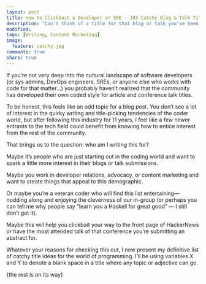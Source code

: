 ```yaml
---
layout: post
title: How to Clickbait a Developer or SRE - 105 Catchy Blog & Talk Title Ideas
description: "Can't think of a title for that blog or talk you've been working on? Software and ops engineers need look no further..."
modified: 
tags: [Writing, Content Marketing]
image:
  feature: catchy.jpg
comments: true
share: true
---
```


If you’re not very deep into the cultural landscape of software developers (or sys admins, DevOps engineers, SREs, or anyone else who works with code for that matter…) you probably haven’t realized that the community has developed their own coded style for article and conference talk titles.

To be honest, this feels like an odd topic for a blog post. You don’t see a lot of interest in the quirky writing and title-picking tendencies of the coder world, but after following this industry for 11 years, I feel like a few newer entrants to the tech field could benefit from knowing how to entice interest from the rest of the community.

That brings us to the question: who am I writing this for? 

Maybe it’s people who are just starting out in the coding world and want to spark a little more interest in their blogs or talk submissions. 

Maybe you work in developer relations, advocacy, or content marketing and want to create things that appeal to this demographic. 

Or maybe you’re a veteran coder who will find this list entertaining—nodding along and enjoying the cleverness of our in-group (or perhaps you can tell me why people say “learn you a Haskell for great good” — I still don’t get it). 

Maybe this will help you clickbait your way to the front page of HackerNews or have the most attended talk of that conference you’re submitting an abstract for. 

Whatever your reasons for checking this out, I now present my definitive list of catchy title ideas for the world of programming. I’ll be using variables X and Y to denote a blank space in a title where any topic or adjective can go.

{the rest is on its way}
